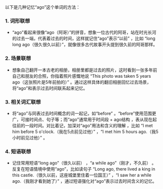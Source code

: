 以下是几种记忆“ago”这个单词的方法：

### 1. 词形联想
 - “ago”看起来很像“ago（阿哥）”的拼音，想象一位古代的阿哥，站在时光长河的过去一端，代表着过去的时间，这样就记住“ago”表示“以前” ，比如 “long long ago（很久很久以前）”，就像很多古代故事开头提到很久前的阿哥那样。

### 2. 场景联想
 - 想象自己翻开一本古老的相册，相册里都是过去的照片，这时看到一张多年前自己和朋友的合照，你指着照片感慨地说 “This photo was taken 5 years ago（这张照片是5年前拍的）” 。通过这样具体的翻旧相册回忆过去场景，将“ago”和表示过去时间联系起来记忆。

### 3. 相关词汇联想
 - 将“ago”与同表过去时间概念的词一起记，如“before” 。“before”使用范围更广，可接时间点、句子等；而“ago”通常用于时间段 + ago结构 ，表从现在起往前的一段时间。对比着记，加深对“ago”用法和含义的理解 ，比如 “I met him before 5 o'clock.（我在5点前见过他）” ，“I met him 5 hours ago.（我5小时前见过他）” 。

### 4. 短语联想
 - 记住常用短语“long ago”（很久以前） ，“a while ago”（刚才，不久前） 。反复在短语情境中使用“ago”，比如读句子 “Long ago, there lived a king in this castle.（很久以前，这座城堡里住着一位国王）”  ，“I saw her a while ago.（我刚才看到她了）” ，通过短语强化对“ago”表示过去时间含义的记忆。 